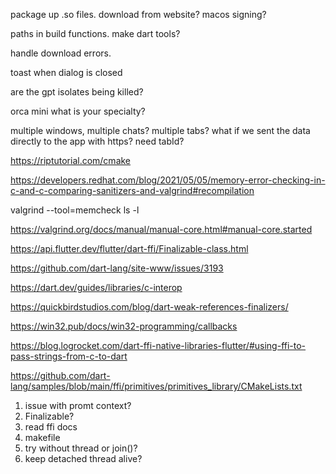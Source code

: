 package up .so files. download from website? macos signing?

paths in build functions. make dart tools?

handle download errors.

toast when dialog is closed

are the gpt isolates being killed?

orca mini what is your specialty?

multiple windows, multiple chats? multiple tabs?
what if we sent the data directly to the app with https? need tabId?

https://riptutorial.com/cmake

https://developers.redhat.com/blog/2021/05/05/memory-error-checking-in-c-and-c-comparing-sanitizers-and-valgrind#recompilation

valgrind --tool=memcheck ls -l

https://valgrind.org/docs/manual/manual-core.html#manual-core.started

https://api.flutter.dev/flutter/dart-ffi/Finalizable-class.html

https://github.com/dart-lang/site-www/issues/3193

https://dart.dev/guides/libraries/c-interop

https://quickbirdstudios.com/blog/dart-weak-references-finalizers/

https://win32.pub/docs/win32-programming/callbacks

https://blog.logrocket.com/dart-ffi-native-libraries-flutter/#using-ffi-to-pass-strings-from-c-to-dart

https://github.com/dart-lang/samples/blob/main/ffi/primitives/primitives_library/CMakeLists.txt

1. issue with promt context?
2. Finalizable?
3. read ffi docs
4. makefile
5. try without thread or join()?
6. keep detached thread alive?

